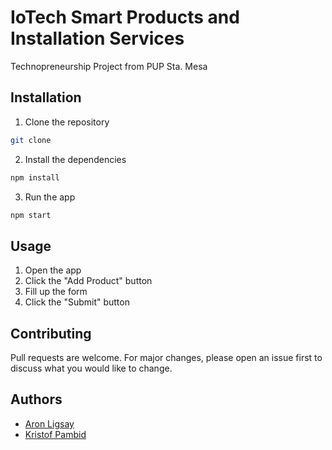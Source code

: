 # IoTech Smart Products and Installation Services
Technopreneurship Project from PUP Sta. Mesa


## Installation
1. Clone the repository
```bash
git clone
```

2. Install the dependencies
```bash
npm install
```

3. Run the app
```bash
npm start
```

## Usage
1. Open the app
2. Click the "Add Product" button
3. Fill up the form
4. Click the "Submit" button

## Contributing
Pull requests are welcome. For major changes, please open an issue first to discuss what you would like to change.

## Authors
- [Aron Ligsay](https://github.com/ron-ligsay)
- [Kristof Pambid]()